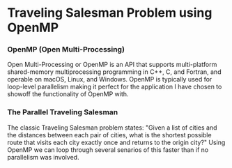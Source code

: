 # Traveling Salesman Problem using OpenMP

### OpenMP (Open Multi-Processing)
Open Multi-Processing or OpenMP is an API that supports multi-platform shared-memory multiprocessing programming in C++, C, and Fortran, and operable on macOS, Linux, and Windows. OpenMP is typically used for loop-level parallelism making it perfect for the application I have chosen to showoff the functionality of OpenMP with.

### The Parallel Traveling Salesman
The classic Traveling Salesman problem states: "Given a list of cities and the distances between each pair of cities, what is the shortest possible route that visits each city exactly once and returns to the origin city?" Using OpenMP we can loop through several senarios of this faster than if no parallelism was involved.
